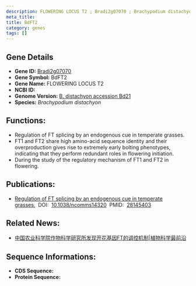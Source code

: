 ```yaml
---
description: FLOWERING LOCUS T2 ; Bradi2g07070 ; Brachypodium distachyon
meta_title:
title: BdFT2
category: genes
tags: []
---
```


## Gene Details
- **Gene ID:**	[Bradi2g07070](Bradi2g07070)
- **Gene Symbol:** BdFT2
- **Gene Name:** FLOWERING LOCUS T2
- **NCBI ID:** [](https://www.ncbi.nlm.nih.gov/gene/?term=)
- **Genome Version:** [B. distachyon accession Bd21]()
- **Species:** *Brachypodium distachyon*

## Functions:
   - Regulation of FT splicing by an endogenous cue in temperate grasses.
   - FT1 and FT2 share high amino-acid sequence identity and their overproduction gives rise to extremely early bolting phenotypes, indicating that they perform redundant roles in flowering initiation.
   - During the study of the regulatory mechanism of FT1 and FT2 in flowering.

## Publications:
   - [Regulation of FT splicing by an endogenous cue in temperate grasses.]( https://www.nature.com/articles/ncomms14320#Sec11)&nbsp;&nbsp;DOI:&nbsp;&nbsp;[10.1038/ncomms14320](https://www.nature.com/articles/ncomms14320#Sec11)&nbsp;&nbsp;PMID:&nbsp;&nbsp;[28145403](https://pubmed.ncbi.nlm.nih.gov/28145403/)

## Related News:
   - [中国农业科学院作物科学研究所发现开花基因FT的调控机制|植物科学最前沿](https://mp.weixin.qq.com/s?__biz=MzIyOTY2NDYyNQ==&mid=2247483917&idx=1&sn=dceab72a9afbd85c9051d651b2aff1fd&chksm=e8be7013dfc9f905bf1bd77772cfc5f738488e0f001e0f90ee696253238e9cfefc723851a76b&scene=27#wechat_redirect)

## Sequence Informations:
- **CDS Sequence:**
- **Protein Sequence:**
